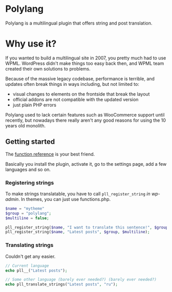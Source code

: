 # Polylang
Polylang is a multilingual plugin that offers string and post translation.

# Why use it?
If you wanted to build a multilingual site in 2007, you pretty much had to use WPML. WordPress didn't make things too easy back then, and WPML team created their own solutions to problems.

Because of the massive legacy codebase, performance is terrible, and updates often break things in ways including, but not limited to:
* visual changes to elements on the frontside that break the layout
* official addons are not compatible with the updated version
* just plain PHP errors

Polylang used to lack certain features such as WooCommerce support until recently, but nowadays there really aren't any good reasons for using the 10 years old monolith.

## Getting started
The [function reference](https://polylang.wordpress.com/documentation/documentation-for-developers/functions-reference/) is your best friend.

Basically you install the plugin, activate it, go to the settings page, add a few languages and so on.

### Registering strings
To make strings translatable, you have to call `pll_register_string` *in wp-admin*. In themes, you can just use functions.php.

```php
$name = "mytheme"
$group = "polylang";
$multiline = false;

pll_register_string($name, "I want to translate this sentence!", $group, $multiline);
pll_register_string($name, "Latest posts", $group, $multiline);
```

### Translating strings
Couldn't get any easier.

```php
// Current language
echo pll__("Latest posts");

// Some other language (barely ever needed?) (barely ever needed?)
echo pll_translate_strings("Latest posts", "ru");
```
